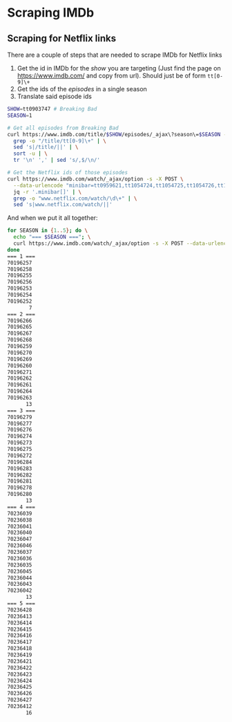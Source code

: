 # Scraping IMDb

## Scraping for Netflix links

There are a couple of steps that are needed to scrape IMDb for Netflix links

1. Get the id in IMDb for the _show_ you are targeting
(Just find the page on https://www.imdb.com/ and copy from url). Should just be of form `tt[0-9]\+`
2. Get the ids of the _episodes_ in a single season
3. Translate said episode ids 

```bash
SHOW=tt0903747 # Breaking Bad
SEASON=1

# Get all episodes from Breaking Bad
curl https://www.imdb.com/title/$SHOW/episodes/_ajax\?season\=$SEASON -s | \
  grep -o "/title/tt[0-9]\+" | \
  sed 's|/title/||' | \
  sort -u | \
  tr '\n' ',' | sed 's/,$/\n/'

# Get the Netflix ids of those episodes
curl https://www.imdb.com/watch/_ajax/option -s -X POST \
  --data-urlencode "minibar=tt0959621,tt1054724,tt1054725,tt1054726,tt1054727,tt1054728,tt1054729" | \
  jq -r '.minibar[]' | \
  grep -o "www.netflix.com/watch/\d\+" | \
  sed 's|www.netflix.com/watch/||'
```

And when we put it all together:

```bash
for SEASON in {1..5}; do \
  echo "=== $SEASON ==="; \
  curl https://www.imdb.com/watch/_ajax/option -s -X POST --data-urlencode "minibar=$(curl https://www.imdb.com/title/$SHOW/episodes/_ajax\?season\=$SEASON -s | grep -o "/title/tt[0-9]\+" | sed 's|/title/||' | sort -u | tr '\n' ',' | sed 's/,$/\n/')" | jq -r '.minibar[]' | grep -o "www.netflix.com/watch/\d\+" | sed 's|www.netflix.com/watch/||' | tee >(wc -l); \
done
=== 1 ===
70196257
70196258
70196255
70196256
70196253
70196254
70196252
       7
=== 2 ===
70196266
70196265
70196267
70196268
70196259
70196270
70196269
70196260
70196271
70196262
70196261
70196264
70196263
      13
=== 3 ===
70196279
70196277
70196276
70196274
70196273
70196275
70196272
70196284
70196283
70196282
70196281
70196278
70196280
      13
=== 4 ===
70236039
70236038
70236041
70236040
70236047
70236046
70236037
70236036
70236035
70236045
70236044
70236043
70236042
      13
=== 5 ===
70236428
70236413
70236414
70236415
70236416
70236417
70236418
70236419
70236421
70236422
70236423
70236424
70236425
70236426
70236427
70236412
      16
```